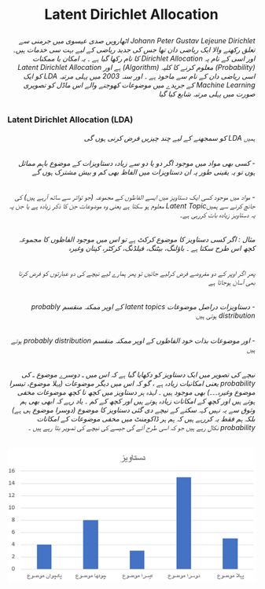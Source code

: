 # <p align="center">Latent Dirichlet Allocation</p>
###### <div dir="rtl">Johann Peter Gustav Lejeune Dirichlet   اٹھارویں صدی عیسوی میں جرمنی سے تعلق رکھنے والا ایک ریاضی دان تھا جس کی جدید ریاضی کے لیے بہت سی  خدمات ہیں۔ اور اسی کے نام پہ   Dirichlet Allocation   کا نام رکھا گیا ہے ۔ یہ امکان یا ممکنات (Probability) معلوم کرنے کا کلیہ (Algorithm) ہے  اور  Latent Dirichlet Allocation اسی ریاضی دان کے نام  سے ماخوذ ہے ۔ اور سنہ 2003 میں پہلی مرتبہ LDA  کو ایک Machine Learning کے جریدے میں  موضوعات کھوجنے والے اس ماڈل کو  تصویری صورت میں پہلی مرتبہ شایع کیا گیا</div>

### Latent Dirichlet Allocation (LDA) 
###### <div dir="rtl">ہمیں LDA  کو سمجھنے کے لیے چند چیزیں فرض کرنی ہوں گی</div>
###### <div dir="rtl">-	کسی بھی مواد میں موجود اگر دو یا دو سے زیادہ دستاویزات  کے موضوع باہم مماثل ہوں تو یہ یقینی طور پہ ان دستاویزات میں الفاظ بھی کم و بیش مشترک ہوں گے</div>
###### <div dir="rtl">-	مواد میں موجود کسی ایک دستاویز میں ایسے الفاظوں کے مجموعہ (جو تواتر سے ساتھ آرہے ہیں) کی جانچ کرنے سے ہمیںLatent Topic معلوم ہو سکتا ہے یعنی وہ موضوعات جن کا ذکر زیادہ ہے یا جن پہ یہ دستاویز زیادہ بات کررہی ہے۔</div>
###### <div dir="rtl">مثال :  اگر کسی دستاویز کا موضوع کرکٹ ہے تو اس میں موجود الفاظوں کا مجموعہ کچھ اس طرح سکتا ہے ۔ باؤلنگ، بیٹنگ، فیلڈنگ، کرکٹر، کپتان وغیرہ</div>
###### <div dir="rtl"></div>
###### <div dir="rtl">پھر اگر اوپر کے دو مفروضے فرض کرلیے جائیں تو پھر ہمارے لیے نیچے کی دو عبارتوں کو فرض کرنا بھی آسان ہوجاتا ہے </div>
###### <div dir="rtl">-	دستاویزات دراصل موضوعات latent topics  کے اوپر ممکنہ منقسم  probably distribution ہوتی ہیں</div>
###### <div dir="rtl">-	اور موضوعات بذات خود الفاظوں کے اوپر ممکنہ منقسم  probably distribution  ہوتے ہیں</div>
###### <div dir="rtl"></div>
###### <div dir="rtl">نیچے کی تصویر میں ایک دستاویز کو دکھایا گیا ہے کہ اس میں ـ دوسرے موضوع ـ کی    probability   یعنی امکانیات زیادہ ہے ، گو کہ اس میں دیگر موضوعات (پہلا موضوع، تیسرا موضوع وغیرہ۔۔۔) بھی موجود ہیں ۔ لہذہ ہر دستاویز میں کچھ نا کچھ موضوعات مخفی ہوتے ہیں اور کچھ کے امکانات زیادہ ہوتے ہیں اور کچھ کے کم ۔ یاد رہے کہ ابھی بھی ہم وثوق سے یہ نہیں کہہ سکتے کے نیچے دی گئی دستاویز کا موضوع (دوسرا موضوع ہی ہے) بلکہ ہم فقط یہ کررہے ہیں کہ ہم ہر ڈاکومنٹ میں مخفی موضوعات کے امکانات probability نکال رہے ہیں جو کہ اسی طرح آئے گی جیسے کی نیچے کی تصویر بتا رہے ہیں ۔</div>
###### <div dir="rtl"></div>

![Document Image](data/pic_1.png)

